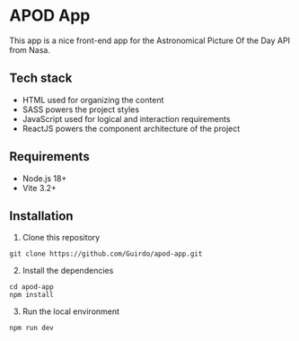 # APOD App

This app is a nice front-end app for the Astronomical Picture Of the Day API from Nasa.

## Tech stack

- HTML used for organizing the content 
- SASS powers the project styles
- JavaScript used for logical and interaction requirements
- ReactJS powers the component architecture of the project

## Requirements
- Node.js 18+
- Vite 3.2+

## Installation

1. Clone this repository

```
git clone https://github.com/Guirdo/apod-app.git
```

2. Install the dependencies

```
cd apod-app
npm install
```

3. Run the local environment

```
npm run dev